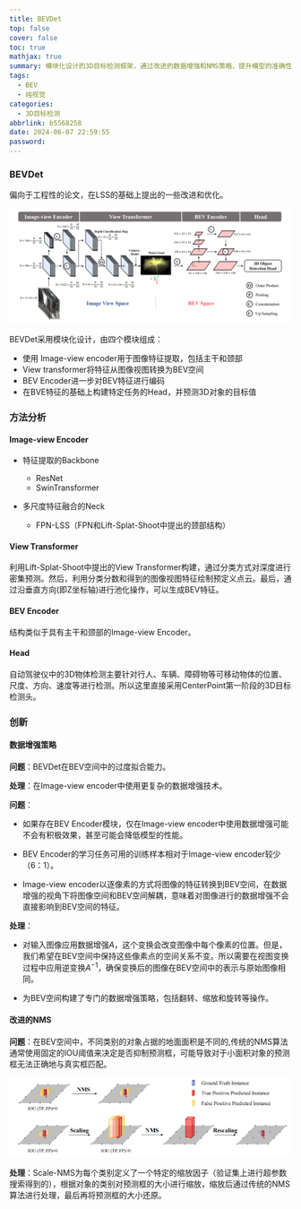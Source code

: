 ```yaml
---
title: BEVDet
top: false
cover: false
toc: true
mathjax: true
summary: 模块化设计的3D目标检测框架，通过改进的数据增强和NMS策略，提升模型的准确性和鲁棒性。
tags:
  - BEV
  - 纯视觉
categories:
  - 3D目标检测
abbrlink: b5568258
date: 2024-06-07 22:59:55
password:
---
```




### BEVDet

偏向于工程性的论文，在LSS的基础上提出的一些改进和优化。

<img src="./BEVDet/image-20240607212353323.png" alt="BEVDet结构" style="zoom:50%;" />

BEVDet采用模块化设计，由四个模块组成：

- 使用 Image-view encoder用于图像特征提取，包括主干和颈部
- View transformer将特征从图像视图转换为BEV空间
- BEV Encoder进一步对BEV特征进行编码
- 在BVE特征的基础上构建特定任务的Head，并预测3D对象的目标值

### 方法分析

#### Image-view Encoder

- 特征提取的Backbone
  - ResNet
  - SwinTransformer

- 多尺度特征融合的Neck
  - FPN-LSS（FPN和Lift-Splat-Shoot中提出的颈部结构）

#### View Transformer

利用Lift-Splat-Shoot中提出的View Transformer构建，通过分类方式对深度进行密集预测。然后，利用分类分数和得到的图像视图特征绘制预定义点云。最后，通过沿垂直方向(即Z坐标轴)进行池化操作，可以生成BEV特征。

#### BEV Encoder

结构类似于具有主干和颈部的Image-view Encoder。

#### Head

自动驾驶仪中的3D物体检测主要针对行人、车辆、障碍物等可移动物体的位置、尺度、方向、速度等进行检测。所以这里直接采用CenterPoint第一阶段的3D目标检测头。



### 创新

#### 数据增强策略

**问题**：BEVDet在BEV空间中的过度拟合能力。

**处理**：在Image-view encoder中使用更复杂的数据增强技术。

**问题**：

- 如果存在BEV Encoder模块，仅在Image-view encoder中使用数据增强可能不会有积极效果，甚至可能会降低模型的性能。

- BEV Encoder的学习任务可用的训练样本相对于Image-view encoder较少（6：1）。

- Image-view encoder以逐像素的方式将图像的特征转换到BEV空间，在数据增强的视角下将图像空间和BEV空间解耦，意味着对图像进行的数据增强不会直接影响到BEV空间的特征。

**处理**：

- 对输入图像应用数据增强$A$，这个变换会改变图像中每个像素的位置。但是，我们希望在BEV空间中保持这些像素点的空间关系不变。所以需要在视图变换过程中应用逆变换$A^{-1}$，确保变换后的图像在BEV空间中的表示与原始图像相同。

- 为BEV空间构建了专门的数据增强策略，包括翻转、缩放和旋转等操作。

#### 改进的NMS

**问题**：在BEV空间中，不同类别的对象占据的地面面积是不同的,传统的NMS算法通常使用固定的IOU阈值来决定是否抑制预测框，可能导致对于小面积对象的预测框无法正确地与真实框匹配。

<img src="./BEVDet/image-20240607221540969.png" alt="Scale-NMS处理" style="zoom:50%;" />

**处理**：Scale-NMS为每个类别定义了一个特定的缩放因子（验证集上进行超参数搜索得到的），根据对象的类别对预测框的大小进行缩放，缩放后通过传统的NMS算法进行处理，最后再将预测框的大小还原。
